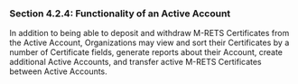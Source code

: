 ### Section 4.2.4: Functionality of an Active Account

In addition to being able to deposit and withdraw M-RETS Certificates from the Active Account, Organizations may view and sort their Certificates by a number of Certificate fields, generate reports about their Account, create additional Active Accounts, and transfer active M-RETS Certificates between Active Accounts.
